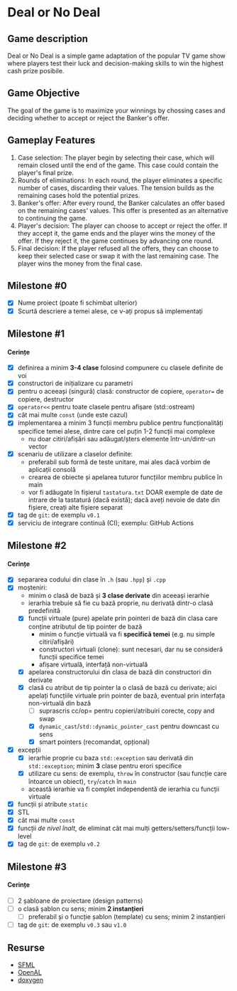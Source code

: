 # Deal or No Deal

## Game description
Deal or No Deal is a simple game adaptation of the popular TV game show where players test their luck and decision-making skills to win the highest cash prize posibile. 

## Game Objective
The goal of the game is to maximize your winnings by chossing cases and deciding whether to accept or reject the Banker's offer.

## Gameplay Features
1. Case selection: The player begin by selecting their case, which will remain closed until the end of the game. This case could contain the player's final prize.
2. Rounds of eliminations: In each round, the player eliminates a specific number of cases, discarding their values. The tension builds as the remaining cases hold the potential prizes.
3. Banker's offer: After every round, the Banker calculates an offer based on the remaining cases' values. This offer is presented as an alternative to continuing the game.
4. Player's decision: The player can choose to accept or reject the offer. If they accept it, the game ends and the player wins the money of the offer. If they reject it, the game continues by advancing one round.
5. Final decision: If the player refused all the offers, they can choose to keep their selected case or swap it with the last remaining case. The player wins the money from the final case.

## Milestone #0

- [x] Nume proiect (poate fi schimbat ulterior)
- [x] Scurtă descriere a temei alese, ce v-ați propus să implementați

## Milestone #1

#### Cerințe
- [x] definirea a minim **3-4 clase** folosind compunere cu clasele definite de voi
- [x] constructori de inițializare cu parametri
- [x] pentru o aceeași (singură) clasă: constructor de copiere, `operator=` de copiere, destructor
- [x] `operator<<` pentru toate clasele pentru afișare (std::ostream)
- [x] cât mai multe `const` (unde este cazul)
- [x] implementarea a minim 3 funcții membru publice pentru funcționalități specifice temei alese, dintre care cel puțin 1-2 funcții mai complexe
  - nu doar citiri/afișări sau adăugat/șters elemente într-un/dintr-un vector
- [x] scenariu de utilizare a claselor definite:
  - preferabil sub formă de teste unitare, mai ales dacă vorbim de aplicații consolă 
  - crearea de obiecte și apelarea tuturor funcțiilor membru publice în main
  - vor fi adăugate în fișierul `tastatura.txt` DOAR exemple de date de intrare de la tastatură (dacă există); dacă aveți nevoie de date din fișiere, creați alte fișiere separat
- [x] tag de `git`: de exemplu `v0.1`
- [x] serviciu de integrare continuă (CI); exemplu: GitHub Actions

## Milestone #2

#### Cerințe
- [x] separarea codului din clase în `.h` (sau `.hpp`) și `.cpp`
- [x] moșteniri:
  - minim o clasă de bază și **3 clase derivate** din aceeași ierarhie
  - ierarhia trebuie să fie cu bază proprie, nu derivată dintr-o clasă predefinită
  - [x] funcții virtuale (pure) apelate prin pointeri de bază din clasa care conține atributul de tip pointer de bază
    - minim o funcție virtuală va fi **specifică temei** (e.g. nu simple citiri/afișări)
    - constructori virtuali (clone): sunt necesari, dar nu se consideră funcții specifice temei
    - afișare virtuală, interfață non-virtuală
  - [x] apelarea constructorului din clasa de bază din constructori din derivate
  - [x] clasă cu atribut de tip pointer la o clasă de bază cu derivate; aici apelați funcțiile virtuale prin pointer de bază, eventual prin interfața non-virtuală din bază
    - [ ] suprascris cc/op= pentru copieri/atribuiri corecte, copy and swap
    - [x] `dynamic_cast`/`std::dynamic_pointer_cast` pentru downcast cu sens
    - [x] smart pointers (recomandat, opțional)
- [x] excepții
  - [x] ierarhie proprie cu baza `std::exception` sau derivată din `std::exception`; minim **3** clase pentru erori specifice
  - [x] utilizare cu sens: de exemplu, `throw` în constructor (sau funcție care întoarce un obiect), `try`/`catch` în `main`
  - această ierarhie va fi complet independentă de ierarhia cu funcții virtuale
- [x] funcții și atribute `static`
- [x] STL
- [x] cât mai multe `const`
- [x] funcții *de nivel înalt*, de eliminat cât mai mulți getters/setters/funcții low-level
- [x] tag de `git`: de exemplu `v0.2`

## Milestone #3

#### Cerințe
- [ ] 2 șabloane de proiectare (design patterns)
- [ ] o clasă șablon cu sens; minim **2 instanțieri**
  - [ ] preferabil și o funcție șablon (template) cu sens; minim 2 instanțieri
- [ ] tag de `git`: de exemplu `v0.3` sau `v1.0`

## Resurse
- [SFML](https://www.sfml-dev.org/index.php)
- [OpenAL](https://openal-soft.org/)
- [doxygen](https://www.doxygen.nl/)
